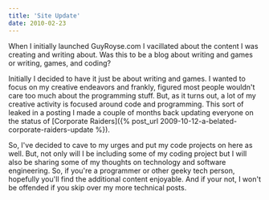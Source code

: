 ```yaml
---
title: 'Site Update'
date: 2010-02-23
---
```


When I initially launched GuyRoyse.com I vacillated about the content I was
creating and writing about. Was this to be a blog about writing and games or
writing, games, and coding?

Initially I decided to have it just be about writing and games. I wanted to
focus on my creative endeavors and frankly, figured most people wouldn't care
too much about the programming stuff. But, as it turns out, a lot of my
creative activity is focused around code and programming. This sort of leaked
in a posting I made a couple of months back updating everyone on the status of
[Corporate Raiders]({% post_url 2009-10-12-a-belated-corporate-raiders-update %}).

So, I've decided to cave to my urges and put my code projects on here as well.
But, not only will I be including some of my coding project but I will also be
sharing some of my thoughts on technology and software engineering. So, if
you're a programmer or other geeky tech person, hopefully you'll find the
additional content enjoyable. And if your not, I won't be offended if you skip
over my more technical posts.
